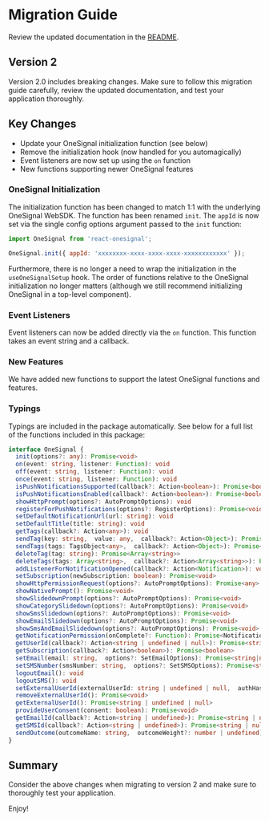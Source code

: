 
# Migration Guide
Review the updated documentation in the [README](https://github.com/OneSignal/react-onesignal/blob/master/README.md).

## Version 2
Version 2.0 includes breaking changes. Make sure to follow this migration guide carefully, review the updated documentation, and test your application thoroughly.

## Key Changes
- Update your OneSignal initialization function (see below)
- Remove the initialization hook (now handled for you automagically)
- Event listeners are now set up using the `on` function
- New functions supporting newer OneSignal features

### OneSignal Initialization
The initialization function has been changed to match 1:1 with the underlying OneSignal WebSDK. The function has been renamed `init`. The `appId` is now set via the single config options argument passed to the `init` function:

```js
import OneSignal from 'react-onesignal';

OneSignal.init({ appId: 'xxxxxxxx-xxxx-xxxx-xxxx-xxxxxxxxxxxx' });
```

Furthermore, there is no longer a need to wrap the initialization in the `useOneSignalSetup` hook. The order of functions relative to the OneSignal initialization no longer matters (although we still recommend initializing OneSignal in a top-level component).

### Event Listeners
Event listeners can now be added directly via the `on` function. This function takes an event string and a callback.

### New Features
We have added new functions to support the latest OneSignal functions and features.

### Typings
Typings are included in the package automatically. See below for a full list of the functions included in this package:
```ts
interface OneSignal {
  init(options?: any): Promise<void>
  on(event: string, listener: Function): void
  off(event: string, listener: Function): void
  once(event: string, listener: Function): void
  isPushNotificationsSupported(callback?: Action<boolean>): Promise<boolean>
  isPushNotificationsEnabled(callback?: Action<boolean>): Promise<boolean>
  showHttpPrompt(options?: AutoPromptOptions): void
  registerForPushNotifications(options?: RegisterOptions): Promise<void>
  setDefaultNotificationUrl(url: string): void
  setDefaultTitle(title: string): void
  getTags(callback?: Action<any>): void
  sendTag(key: string,  value: any,  callback?: Action<Object>): Promise<Object | null>
  sendTags(tags: TagsObject<any>,  callback?: Action<Object>): Promise<Object | null>
  deleteTag(tag: string): Promise<Array<string>>
  deleteTags(tags: Array<string>,  callback?: Action<Array<string>>): Promise<Array<string>>
  addListenerForNotificationOpened(callback?: Action<Notification>): void
  setSubscription(newSubscription: boolean): Promise<void>
  showHttpPermissionRequest(options?: AutoPromptOptions): Promise<any>
  showNativePrompt(): Promise<void>
  showSlidedownPrompt(options?: AutoPromptOptions): Promise<void>
  showCategorySlidedown(options?: AutoPromptOptions): Promise<void>
  showSmsSlidedown(options?: AutoPromptOptions): Promise<void>
  showEmailSlidedown(options?: AutoPromptOptions): Promise<void>
  showSmsAndEmailSlidedown(options?: AutoPromptOptions): Promise<void>
  getNotificationPermission(onComplete?: Function): Promise<NotificationPermission>
  getUserId(callback?: Action<string | undefined | null>): Promise<string | undefined | null>
  getSubscription(callback?: Action<boolean>): Promise<boolean>
  setEmail(email: string,  options?: SetEmailOptions): Promise<string|null>
  setSMSNumber(smsNumber: string,  options?: SetSMSOptions): Promise<string | null>
  logoutEmail(): void
  logoutSMS(): void
  setExternalUserId(externalUserId: string | undefined | null,  authHash?: string): Promise<void>
  removeExternalUserId(): Promise<void>
  getExternalUserId(): Promise<string | undefined | null>
  provideUserConsent(consent: boolean): Promise<void>
  getEmailId(callback?: Action<string | undefined>): Promise<string | null | undefined>
  getSMSId(callback?: Action<string | undefined>): Promise<string | null | undefined>
  sendOutcome(outcomeName: string,  outcomeWeight?: number | undefined): Promise<void>
}
```

## Summary
Consider the above changes when migrating to version 2 and make sure to thoroughly test your application.

Enjoy!

